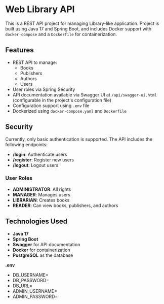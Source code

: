 # Web Library API

This is a REST API project for managing Library-like application. Project is built using Java 17 and Spring Boot, and
includes Docker support with `docker-compose` and a `Dockerfile` for containerization.

## Features

- REST API to manage:
    - Books
    - Publishers
    - Authors
    - Users
- User roles via Spring Security
- API documentation available via Swagger UI at `/api/swagger-ui.html` (configurable in the project's configuration
  file)
- Configuration support using `.env` file
- Dockerized using `docker-compose.yaml` and `Dockerfile`

## Security

Currently, only basic authentication is supported. The API includes the following endpoints:

- **/login**: Authenticate users
- **/register**: Register new users
- **/logout**: Logout users

### User Roles

- **ADMINISTRATOR**: All rights
- **MANAGER**: Manages users
- **LIBRARIAN**: Creates books
- **READER**: Can view books, publishers, and authors

## Technologies Used

- **Java 17**
- **Spring Boot**
- **Swagger** for API documentation
- **Docker** for containerization
- **PostgreSQL** as the database

**.env**

* DB_USERNAME=
* DB_PASSWORD=
* DB_URL=
* ADMIN_USERNAME=
* ADMIN_PASSWORD=